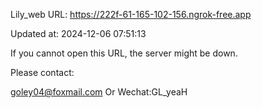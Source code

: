 Lily_web URL: https://222f-61-165-102-156.ngrok-free.app

Updated at: 2024-12-06 07:51:13

If you cannot open this URL, the server might be down.

Please contact: 

goley04@foxmail.com Or Wechat:GL_yeaH